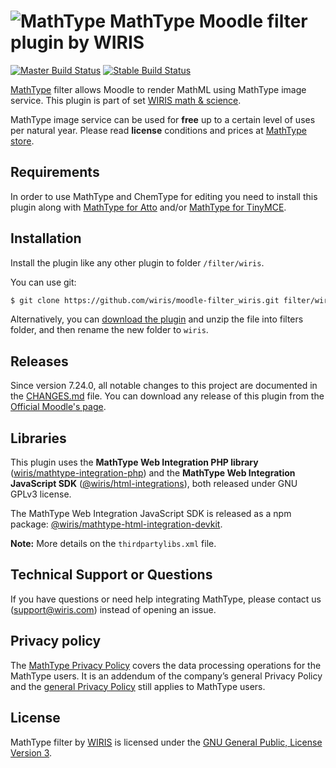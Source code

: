 # ![MathType](http://www.wiris.com/portal/themes/wiris_com/img/logos/mathtype/png/MY_office24.png) MathType Moodle filter plugin by WIRIS

[![Master Build Status](https://travis-ci.com/wiris/moodle-filter_wiris.svg?branch=master)](https://travis-ci.com/wiris/moodle-filter_wiris) [![Stable Build Status](https://travis-ci.com/wiris/moodle-filter_wiris.svg?branch=stable)](https://travis-ci.com/wiris/moodle-filter_wiris)

[MathType](http://www.wiris.com/editor) filter allows Moodle to render MathML using MathType image service. This plugin is part of set [WIRIS math & science](https://moodle.org/plugins/browse.php?list=set&id=66).

MathType image service can be used for **free** up to a certain level of uses per natural year. Please read **license** conditions and prices at [MathType store](http://www.wiris.com/store).

## Requirements

In order to use MathType and ChemType for editing you need to install this plugin along with [MathType for Atto](https://github.com/wiris/mooodle-atto_wiris) and/or [MathType for TinyMCE](https://github.com/wiris/moodle-tinymce_tiny_mce_wiris).

## Installation

Install the plugin like any other plugin to folder `/filter/wiris`.

You can use git:

```sh
$ git clone https://github.com/wiris/moodle-filter_wiris.git filter/wiris
```

Alternatively, you can [download the plugin](https://github.com/wiris/moodle-filter_wiris/archive/stable.zip) and unzip the file into filters folder, and then rename the new folder to `wiris`.

## Releases

Since version 7.24.0, all notable changes to this project are documented in the [CHANGES.md](CHANGES.md) file. You can download any release of this plugin from the [Official Moodle's page](https://moodle.org/plugins/filter_wiris).

## Libraries

This plugin uses the **MathType Web Integration PHP library** ([wiris/mathtype-integration-php](https://github.com/wiris/mathtype-integration-php)) and the **MathType Web Integration JavaScript SDK** ([@wiris/html-integrations](https://github.com/wiris/html-integrations)), both released under GNU GPLv3 license.

The MathType Web Integration JavaScript SDK is released as a npm package: [@wiris/mathtype-html-integration-devkit](https://www.npmjs.com/package/@wiris/mathtype-html-integration-devkit).


**Note:** More details on the `thirdpartylibs.xml` file.

## Technical Support or Questions

If you have questions or need help integrating MathType, please contact us (support@wiris.com) instead of opening an issue.

## Privacy policy

The [MathType Privacy Policy](http://www.wiris.com/mathtype/privacy-policy) covers the data processing operations for the MathType users. It is an addendum of the company’s general Privacy Policy and the [general Privacy Policy](https://wiris.com/en/privacy-policy) still applies to MathType users.

## License

MathType filter by [WIRIS](http://www.wiris.com) is licensed under the [GNU General Public, License Version 3](https://www.gnu.org/licenses/gpl-3.0.en.html).
